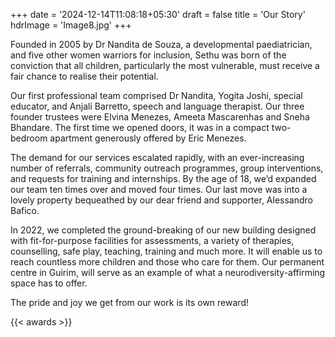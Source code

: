 +++
date = '2024-12-14T11:08:18+05:30'
draft = false
title = 'Our Story'
hdrImage = 'Image8.jpg'
+++

Founded in 2005 by Dr Nandita de Souza, a developmental paediatrician, and five other women warriors for inclusion, Sethu was born of the conviction that all children, particularly the most vulnerable, must receive a fair chance to realise their potential.

Our first professional team comprised Dr Nandita, Yogita Joshi, special educator, and Anjali Barretto, speech and language therapist. Our three founder trustees were Elvina Menezes, Ameeta Mascarenhas and Sneha Bhandare. The first time we opened doors, it was in a compact two-bedroom apartment generously offered by Eric Menezes.

The demand for our services escalated rapidly, with an ever-increasing number of referrals, community outreach programmes, group interventions, and requests for training and internships. By the age of 18, we’d expanded our team ten times over and moved four times. Our last move was into a lovely property bequeathed by our dear friend and supporter, Alessandro Bafico.

In 2022, we completed the ground-breaking of our new building designed with fit-for-purpose facilities for assessments, a variety of therapies, counselling, safe play, teaching, training and much more. It will enable us to reach countless more children and those who care for them. Our permanent centre in Guirim, will serve as an example of what a neurodiversity-affirming space has to offer.

The pride and joy we get from our work is its own reward!

{{< awards >}}
